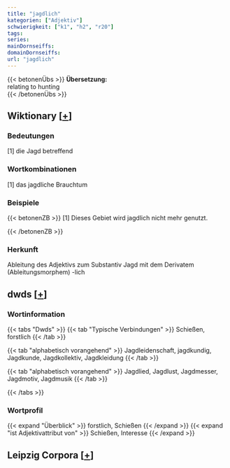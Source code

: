 ```yaml
---
title: "jagdlich"
kategorien: ["Adjektiv"]
schwierigkeit: ["k1", "h2", "r20"]
tags:
series:
mainDornseiffs:
domainDornseiffs:
url: "jagdlich"
---
```


{{< betonenÜbs >}}
**Übersetzung:**  
relating to hunting  
{{< /betonenÜbs >}}

## Wiktionary [[+](https://de.wiktionary.org/wiki/jagdlich)]

### Bedeutungen
[1] die Jagd betreffend  

### Wortkombinationen
[1] das jagdliche Brauchtum  

### Beispiele
{{< betonenZB >}}
[1] Dieses Gebiet wird jagdlich nicht mehr genutzt.  

{{< /betonenZB >}}
### Herkunft
Ableitung des Adjektivs zum Substantiv Jagd mit dem Derivatem (Ableitungsmorphem) -lich  



## dwds [[+](https://www.dwds.de/wb/jagdlich)]

### Wortinformation
{{< tabs "Dwds" >}}
{{< tab "Typische Verbindungen" >}}
Schießen, forstlich
{{< /tab >}}

{{< tab "alphabetisch vorangehend" >}}
Jagdleidenschaft, jagdkundig, Jagdkunde, Jagdkollektiv, Jagdkleidung
{{< /tab >}}

{{< tab "alphabetisch vorangehend" >}}
Jagdlied, Jagdlust, Jagdmesser, Jagdmotiv, Jagdmusik
{{< /tab >}}

{{< /tabs >}}

### Wortprofil
{{< expand "Überblick" >}} forstlich, Schießen {{< /expand >}}
{{< expand "ist Adjektivattribut von" >}} Schießen, Interesse {{< /expand >}}

## Leipzig Corpora [[+](https://corpora.uni-leipzig.de/en/res?word=jagdlich&corpusId=deu_newscrawl-public_2018)]

